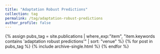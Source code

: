 ```yaml
---
title: "Adaptation Robust Predictions"
collection: tag
permalink: /tag/adaptation-robust-predictions
author_profile: false
---
```

{% assign pubs_tag = site.publications | where_exp:"item", "item.keywords contains 'adaptation robust predictions'" | sort: "venue" %}
{% for post in pubs_tag %}
  {% include archive-single.html %}
{% endfor %}